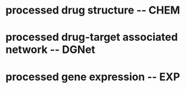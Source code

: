 # processed drug structure -- CHEM

# processed drug-target associated network -- DGNet

# processed gene expression -- EXP
